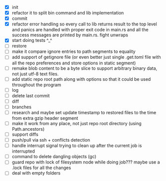 - [X] init
- [X] refactor it to split bin command and lib implementation
- [X] commit
- [X] refactor error handling so every call to lib returns result to the top level and panics are handled with proper exit code in main.rs and all the success messages are printed by main.rs. fight unwraps
- [X] start doing tests ^_^
- [ ] restore
- [ ] make it compare ignore entries to path segments to equality
- [ ] add support of getignore file (or even better just single .get.toml file with all the repo preferences and store options in static segment)
- [ ] remake blob content to be a byte slice to support arbitrary binary data, not just utf-8 text files.
- [ ] add static repo root path along with options so that it could be used throughout the program
- [ ] log
- [ ] delete last commit
- [ ] diff
- [ ] branches
- [ ] research and maybe set update timestamp to restored files to the time from extra gzip header segment
- [ ] make it work from any place, not just repo root directory (using Path.ancestors)
- [ ] support diffs
- [ ] push/pull via ssh + conflicts detection
- [ ] handle interrupt signal trying to clean up after the current job is interrupted
- [ ] command to delete dangling objects (gc)
- [ ] guard repo with lock of filesystem node while doing job??? maybe use a .lock files for all the changes
- [ ] deal with empty folders
